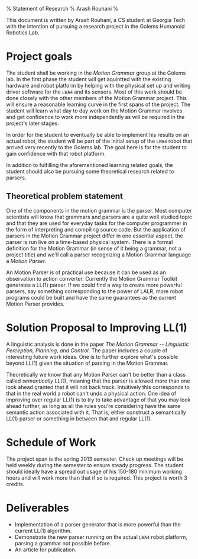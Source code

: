 % Statement of Research
% Arash Rouhani
%

This document is written by Arash Rouhani, a CS student at Georgia Tech with
the intention of pursuing a research project in the Golems Humanoid Robotics
Lab.

# Project goals

The student shall be working in the *Motion Grammar* group at the Golems lab.
In the first phase the student will get aquintted with the existing hardware
and robot platform by helping with the physical set up and writing driver
software for the `LWA4` and its sensors. Most of this work should be done
closely with the other members of the Motion Grammar project. This will ensure
a reasonable learning curve in the first spans of the project. The student will
learn what day to day work on the Motion Grammar involves and get confidence to
work more independently as will be required in the project's later stages.

In order for the student to eventually be able to implement his results on an
actual robot, the student will be part of the initial setup of the `LWA4` robot
that arrived very recently to the Golems lab. The goal here is for the student
to gain confidence with that robot platform.

In addition to fulfilling the aforementioned learning related goals, the
student should also be pursuing some theoretical research related to parsers.

## Theoretical problem statement

One of the components in the motion grammar is the parser. Most computer
scientists will know that grammars and parsers are a quite well studied
topic and that they are used for everyday tasks for the computer
programmer in the form of interpreting and compiling source code. But the
application of parsers in the Motion Grammar project differ in one essential
aspect, the parser is run live on a time-based physical system. There is a
formal definition for the Motion Grammar (in sense of it being a grammar, not a
project title) and we'll call a parser recognizing a Motion Grammar language a
*Motion Parser*.

An Motion Parser is of practical use because it can be used as an observation
to action converter. Currently the Motion Grammar Toolkit
generates a LL(1) parser.  If we could find a way to create more powerful
parsers, say something corresponding to the power of LALR, more robot programs
could be built and have the same guarantees as the current Motion Parser
provides.

# Solution Proposal to Improving LL(1)

A linguistic analysis is done in the paper *The Motion Grammar -- Linguistic
Perception, Planning, and Control*. The paper includes a couple of interesting
future work ideas. One is to further explore what's possible beyond LL(1) given
the situation of parsing in the Motion Grammar.

Theoretically we know that any Motion Parser can't be better than a class
called *semantically LL(1)*, meaning that the parser is allowed more than one
look ahead granted that it will not back track. Intuitively this corresponds to
that in the real world a robot can't undo a physical action. One idea of
improving over regular LL(1) is to try to take advantage of that you may look
ahead further, as long as all the rules you're considering have the same
semantic action associated with it. That is, either construct a semantically
LL(1) parser or something in between that and regular LL(1).

# Schedule of Work

The project span is the spring 2013 semester. Check up meetings will be held
weekly during the semester to ensure steady progress. The student should
ideally have a spread out usage of his 150-180 minimum working hours and will
work more than that if so is required. This project is worth 3 credits.

# Deliverables

* Implementation of a parser generator that is more powerful than the current
  LL(1) algorithm.
* Demonstrate the new parser running on the actual `LWA4` robot platform,
  parsing a grammar not possible before.
* An article for publication.

[Motion Grammar Project]: http://www.golems.org/node/1224
